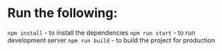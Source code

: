 # Run the following:

`npm install` - to install the dependencies
`npm run start` - to run development server
`npm run build` - to build the project for production
